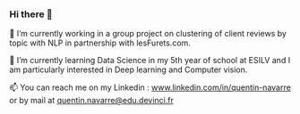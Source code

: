 ### Hi there 👋

🔭 I’m currently working in a group project on clustering of client reviews by topic with NLP in partnership with lesFurets.com.

🌱 I’m currently learning Data Science in my 5th year of school at ESILV and I am particularly interested in Deep learning and Computer vision.


📫 You can reach me on my Linkedin : www.linkedin.com/in/quentin-navarre or by mail at quentin.navarre@edu.devinci.fr
